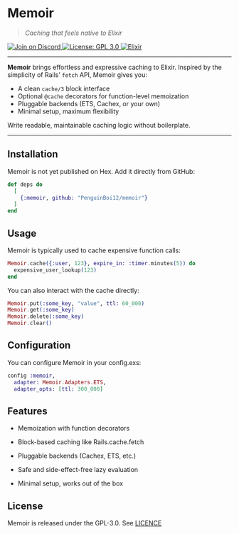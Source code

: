 # Memoir

> *Caching that feels native to Elixir*

<a href="https://discord.gg/code-society-823178343943897088">
  <img src="https://discordapp.com/api/guilds/823178343943897088/widget.png?style=shield" alt="Join on Discord">
</a>
<a href="https://opensource.org/licenses/gpl-3.0">
  <img src="https://img.shields.io/badge/License-GPL%203.0-blue.svg" alt="License: GPL 3.0">
</a>
<a href="https://hexdocs.pm/elixir">
  <img src="https://img.shields.io/badge/Elixir-1.18.1-4e2a8e" alt="Elixir">
</a>

---

**Memoir** brings effortless and expressive caching to Elixir. Inspired by the simplicity of Rails’ `fetch` API, Memoir gives you:

- A clean `cache/3` block interface
- Optional `@cache` decorators for function-level memoization
- Pluggable backends (ETS, Cachex, or your own)
- Minimal setup, maximum flexibility

Write readable, maintainable caching logic without boilerplate.

---

## Installation

Memoir is not yet published on Hex. Add it directly from GitHub:

```elixir
def deps do
  [
    {:memoir, github: "PenguinBoi12/memoir"}
  ]
end
```

## Usage

Memoir is typically used to cache expensive function calls:

```elixir
Memoir.cache({:user, 123}, expire_in: :timer.minutes(5)) do
  expensive_user_lookup(123)
end
```

You can also interact with the cache directly:
```elixir
Memoir.put(:some_key, "value", ttl: 60_000)
Memoir.get(:some_key)
Memoir.delete(:some_key)
Memoir.clear()
```

## Configuration

You can configure Memoir in your config.exs:
```elixir
config :memoir,
  adapter: Memoir.Adapters.ETS,
  adapter_opts: [ttl: 300_000]
```

## Features

- Memoization with function decorators

- Block-based caching like Rails.cache.fetch

- Pluggable backends (Cachex, ETS, etc.)

- Safe and side-effect-free lazy evaluation

- Minimal setup, works out of the box

## License

Memoir is released under the GPL-3.0. See [LICENCE](LICENCE)